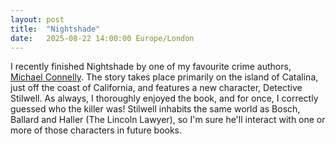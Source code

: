 ```yaml
---
layout: post
title:  "Nightshade"
date:   2025-08-22 14:00:00 Europe/London
---
```


I recently finished Nightshade by one of my favourite crime authors, [Michael Connelly](https://www.michaelconnelly.com/). The story takes place primarily on the island of Catalina, just off the coast of California, and features a new character, Detective Stilwell. As always, I thoroughly enjoyed the book, and for once, I correctly guessed who the killer was! Stilwell inhabits the same world as Bosch, Ballard and Haller (The Lincoln Lawyer), so I'm sure he'll interact with one or more of those characters in future books.
